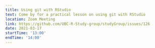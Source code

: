 ```yaml
---
title: Using git with RStudio
text: Come by for a practical lesson on using git with RStudio
location: Zoom Meeting
link: https://github.com/UBC-R-Study-group/studyGroup/issues/126
date: 2021-03-17
startTime: '13:00'
endTime: '14:00'
---
```

